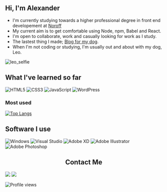 ## Hi, I'm Alexander

- I'm currently studying towards a higher professional degree in front end developement at [Noroff](https://www.noroff.no/en/studies/vocational-school/front-end-development)
- My current aim is to get comfortable using Node, npm, Babel and React.
- I'm open to collaborate, work and casually looking for work as I study.
- The lastest thing I made; [Blog for my dog](https://deft-scone-ef0e91.netlify.app/index.html).
- When I'm not coding or studying, I'm usually out and about with my dog, Leo.

![leo_selfie](https://user-images.githubusercontent.com/91462616/171410966-9ea19ab3-9e7d-4a56-9e0f-e96bd078c3fc.jpg)

## What I've learned so far

![HTML5](https://img.shields.io/badge/html5-%23E34F26.svg?style=for-the-badge&logo=html5&logoColor=white)
![CSS3](https://img.shields.io/badge/css3-%231572B6.svg?style=for-the-badge&logo=css3&logoColor=white)
![JavaScript](https://img.shields.io/badge/javascript-%23323330.svg?style=for-the-badge&logo=javascript&logoColor=%23F7DF1E)
![WordPress](https://img.shields.io/badge/Wordpress-21759B?style=for-the-badge&logo=wordpress&logoColor=white)

### Most used

[![Top Langs](https://github-readme-stats.vercel.app/api/top-langs/?username=Anclagen)](https://github.com/anuraghazra/github-readme-stats)

## Software I use
![Windows](https://img.shields.io/badge/Windows-0078D6?style=for-the-badge&logo=windows&logoColor=white)
![Visual Studio](https://img.shields.io/badge/Visual%20Studio-5C2D91.svg?style=for-the-badge&logo=visual-studio&logoColor=white)
![Adobe XD](https://img.shields.io/badge/Adobe%20XD-470137?style=for-the-badge&logo=Adobe%20XD&logoColor=#FF61F6)
![Adobe Illustrator](https://img.shields.io/badge/adobe%20illustrator-%23FF9A00.svg?style=for-the-badge&logo=adobe%20illustrator&logoColor=white)
![Adobe Photoshop](https://img.shields.io/badge/adobe%20photoshop-%2331A8FF.svg?style=for-the-badge&logo=adobe%20photoshop&logoColor=white)

## <center>Contact Me</center>
[<img src="https://img.shields.io/badge/LinkedIn-0077B5?style=for-the-badge&logo=linkedin&logoColor=white">](https://www.linkedin.com/in/alexander-barrett-64568a47/)
[<img src="https://img.shields.io/badge/Discord-7289DA?style=for-the-badge&logo=discord&logoColor=white">](https://discordapp.com/users/178264761199362048)

![Profile views](https://gpvc.arturio.dev/[Anclagen])

